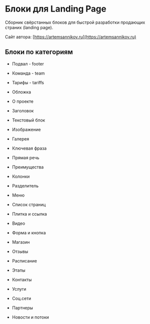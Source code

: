 Блоки для Landing Page
=====================

Сборник свёрстанных блоков для быстрой разработки продающих страних (landing page).

Сайт автора: [https://artemsannikov.ru](https://artemsannikov.ru)

Блоки по категориям
-----------------------------------

* Подвал - footer
* Команда - team
* Тарифы - tariffs


* Обложка
* О проекте
* Заголовок
* Текстовый блок
* Изображение
* Галерея
* Ключевая фраза
* Прямая речь
* Преимущества
* Колонки
* Разделитель
* Меню
* Список страниц
* Плитка и ссылка
* Видео
* Форма и кнопка
* Магазин
* Отзывы
* Расписание
* Этапы
* Контакты
* Услуги
* Соц.сети
* Партнеры
* Новости и потоки